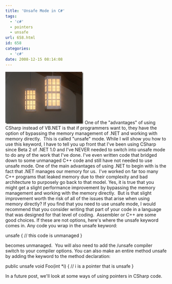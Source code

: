 ```yaml
---
title: 'Unsafe Mode in C#'
tags:
  - 'c#'
  - pointers
  - unsafe
url: 658.html
id: 658
categories:
  - 'c#'
date: 2008-12-15 08:14:08
---
```


![tp_vol4_006](/uploads/2008/12/tp-vol4-006.jpg) One of the "advantages" of using CSharp instead of VB.NET is that if programmers want to, they have the option of bypassing the memory management of .NET and working with memory directly.  This is called "unsafe" mode. While I will show you how to use this keyword, I have to tell you up front that I've been using CSharp since Beta 2 of .NET 1.0 and I've NEVER needed to switch into unsafe mode to do any of the work that I've done. I've even written code that bridged down to some unmanaged C++ code and still have not needed to use unsafe mode.  One of the main advantages of using .NET to begin with is the fact that .NET manages our memory for us.  I've worked on far too many C++ programs that leaked memory due to their complexity and bad architecture to purposely go back to that model. Yes, it is true that you might get a slight performance improvement by bypassing the memory management and working with the memory directly.  But is that slight improvement worth the risk of all of the issues that arise when using memory directly? If you find that you need to use unsafe mode, I would recommend that you consider writing that part of your code in a language that was designed for that level of coding.  Assembler or C++ are some good choices. If these are not options, here's where the unsafe keyword comes in. Any code you wrap in the unsafe keyword:

unsafe {
    // this code is unmanaged }

[](//11011.net/software/vspaste)becomes unmanaged.  You will also need to add the /unsafe compiler switch to your compiler options. You can also make an entire method unsafe by adding the keyword to the method declaration:

public unsafe void Foo(int *i)
{
    // i is a pointer that is unsafe }

[](//11011.net/software/vspaste)In a future post, we'll look at some ways of using pointers in CSharp code.
